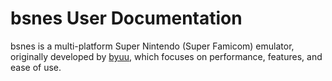 # bsnes User Documentation

bsnes is a multi-platform Super Nintendo (Super Famicom) emulator, originally
developed by [byuu](https://byuu.org/about), which focuses on performance,
features, and ease of use.
